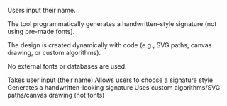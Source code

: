 Users input their name.

The tool programmatically generates a handwritten-style signature (not using pre-made fonts).

The design is created dynamically with code (e.g., SVG paths, canvas drawing, or custom algorithms).

No external fonts or databases are used.


Takes user input (their name)
Allows users to choose a signature style
Generates a handwritten-looking signature
Uses custom algorithms/SVG paths/canvas drawing (not fonts)